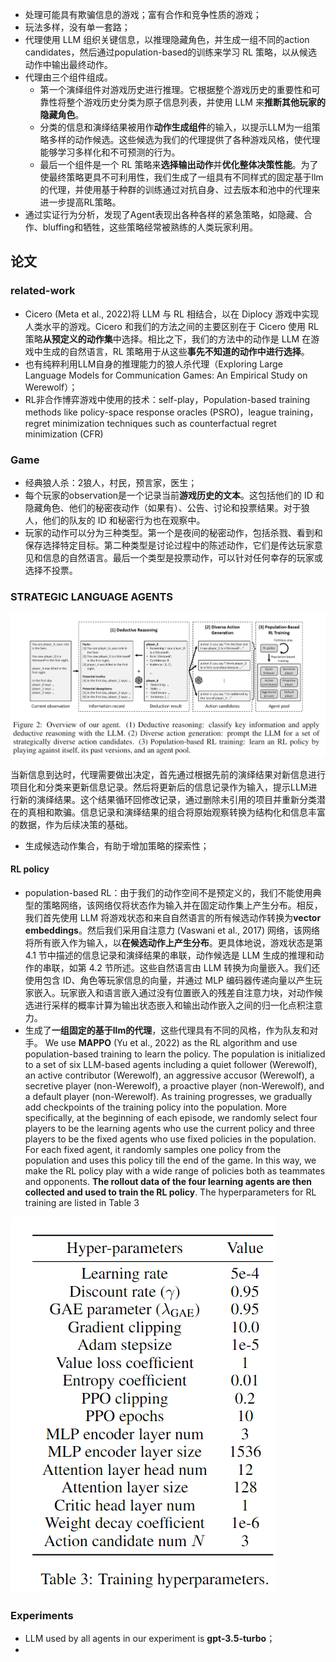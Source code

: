 - 处理可能具有欺骗信息的游戏；富有合作和竞争性质的游戏；
- 玩法多样，没有单一套路；
- 代理使用 LLM 组织关键信息，以推理隐藏角色，并生成一组不同的action candidates，然后通过population-based的训练来学习 RL 策略，以从候选动作中输出最终动作。
- 代理由三个组件组成。
	- 第一个演绎组件对游戏历史进行推理。它根据整个游戏历史的重要性和可靠性将整个游戏历史分类为原子信息列表，并使用 LLM 来**推断其他玩家的隐藏角色**。
	- 分类的信息和演绎结果被用作**动作生成组件**的输入，以提示LLM为一组策略多样的动作候选。这些候选为我们的代理提供了各种游戏风格，使代理能够学习多样化和不可预测的行为。
	- 最后一个组件是一个 RL 策略来**选择输出动作**并**优化整体决策性能**。为了使最终策略更具不可利用性，我们生成了一组具有不同样式的固定基于llm的代理，并使用基于种群的训练通过对抗自身、过去版本和池中的代理来进一步提高RL策略。
- 通过实证行为分析，发现了Agent表现出各种各样的紧急策略，如隐藏、合作、bluffing和牺牲，这些策略经常被熟练的人类玩家利用。

## 论文

### related-work
- Cicero (Meta et al., 2022)将 LLM 与 RL 相结合，以在 Diplocy 游戏中实现人类水平的游戏。Cicero 和我们的方法之间的主要区别在于 Cicero 使用 RL 策略**从预定义的动作集**中选择。相比之下，我们的方法中的动作是 LLM 在游戏中生成的自然语言，RL 策略用于从这些**事先不知道的动作中进行选择**。
- 也有纯粹利用LLM自身的推理能力的狼人杀代理（Exploring Large Language Models for Communication Games: An Empirical Study on Werewolf）；
- RL非合作博弈游戏中使用的技术：self-play，Population-based training methods like policy-space response oracles (PSRO)，league training，regret minimization techniques such as counterfactual regret minimization (CFR)

### Game 
- 经典狼人杀：2狼人，村民，预言家，医生；
- 每个玩家的observation是一个记录当前**游戏历史的文本**。这包括他们的 ID 和隐藏角色、他们的秘密夜动作（如果有）、公告、讨论和投票结果。对于狼人，他们的队友的 ID 和秘密行为也在观察中。
- 玩家的动作可以分为三种类型。第一个是夜间的秘密动作，包括杀戮、看到和保存选择特定目标。第二种类型是讨论过程中的陈述动作，它们是传达玩家意见和信息的自然语言。最后一个类型是投票动作，可以针对任何幸存的玩家或选择不投票。

### STRATEGIC LANGUAGE AGENTS 

![](https://raw.githubusercontent.com/Shichun-Liu/images-on-picgo/main/pics/20240121233852.png)

当新信息到达时，代理需要做出决定，首先通过根据先前的演绎结果对新信息进行项目化和分类来更新信息记录。然后将更新后的信息记录作为输入，提示LLM进行新的演绎结果。这个结果循环回修改记录，通过删除未引用的项目并重新分类潜在的真相和欺骗。信息记录和演绎结果的组合将原始观察转换为结构化和信息丰富的数据，作为后续决策的基础。
- 生成候选动作集合，有助于增加策略的探索性；

#### RL policy 
- population-based RL：由于我们的动作空间不是预定义的，我们不能使用典型的策略网络，该网络仅将状态作为输入并在固定动作集上产生分布。相反，我们首先使用 LLM 将游戏状态和来自自然语言的所有候选动作转换为**vector embeddings**。然后我们采用自注意力 (Vaswani et al., 2017) 网络，该网络将所有嵌入作为输入，以**在候选动作上产生分布**。更具体地说，游戏状态是第 4.1 节中描述的信息记录和演绎结果的串联，动作候选是 LLM 生成的推理和动作的串联，如第 4.2 节所述。这些自然语言由 LLM 转换为向量嵌入。我们还使用包含 ID、角色等玩家信息的向量，并通过 MLP 编码器传递向量以产生玩家嵌入。玩家嵌入和语言嵌入通过没有位置嵌入的残差自注意力块，对动作候选进行采样的概率计算为输出状态嵌入和输出动作嵌入之间的归一化点积注意力。
- 生成了**一组固定的基于llm的代理**，这些代理具有不同的风格，作为队友和对手。
We use **MAPPO** (Yu et al., 2022) as the RL algorithm and use population-based training to learn the policy. The population is initialized to a set of six LLM-based agents including a quiet follower (Werewolf), an active contributor (Werewolf), an aggressive accusor (Werewolf), a secretive player (non-Werewolf), a proactive player (non-Werewolf), and a default player (non-Werewolf). As training progresses, we gradually add checkpoints of the training policy into the population. More specifically, at the beginning of each episode, we randomly select four players to be the learning agents who use the current policy and three players to be the fixed agents who use fixed policies in the population. For each fixed agent, it randomly samples one policy from the population and uses this policy till the end of the game. In this way, we make the RL policy play with a wide range of policies both as teammates and opponents. **The rollout data of the four learning agents are then collected and used to train the RL policy**. The hyperparameters for RL training are listed in Table 3

![image.png](https://raw.githubusercontent.com/Shichun-Liu/images-on-picgo/main/pics/20240122000553.png)


### Experiments
- LLM used by all agents in our experiment is **gpt-3.5-turbo**；
- 